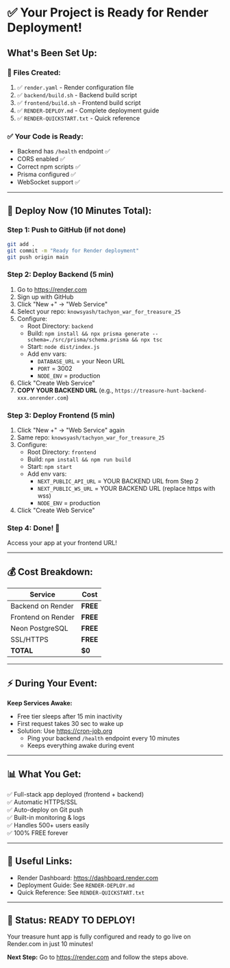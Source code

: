# ✅ Your Project is Ready for Render Deployment!

## What's Been Set Up:

### 📁 Files Created:
1. ✅ `render.yaml` - Render configuration file
2. ✅ `backend/build.sh` - Backend build script
3. ✅ `frontend/build.sh` - Frontend build script
4. ✅ `RENDER-DEPLOY.md` - Complete deployment guide
5. ✅ `RENDER-QUICKSTART.txt` - Quick reference

### ✅ Your Code is Ready:
- Backend has `/health` endpoint ✅
- CORS enabled ✅
- Correct npm scripts ✅
- Prisma configured ✅
- WebSocket support ✅

---

## 🚀 Deploy Now (10 Minutes Total):

### Step 1: Push to GitHub (if not done)
```bash
git add .
git commit -m "Ready for Render deployment"
git push origin main
```

### Step 2: Deploy Backend (5 min)
1. Go to https://render.com
2. Sign up with GitHub
3. Click "New +" → "Web Service"
4. Select your repo: `knowsyash/tachyon_war_for_treasure_25`
5. Configure:
   - Root Directory: `backend`
   - Build: `npm install && npx prisma generate --schema=./src/prisma/schema.prisma && npx tsc`
   - Start: `node dist/index.js`
   - Add env vars:
     - `DATABASE_URL` = your Neon URL
     - `PORT` = 3002
     - `NODE_ENV` = production
6. Click "Create Web Service"
7. **COPY YOUR BACKEND URL** (e.g., `https://treasure-hunt-backend-xxx.onrender.com`)

### Step 3: Deploy Frontend (5 min)
1. Click "New +" → "Web Service" again
2. Same repo: `knowsyash/tachyon_war_for_treasure_25`
3. Configure:
   - Root Directory: `frontend`
   - Build: `npm install && npm run build`
   - Start: `npm start`
   - Add env vars:
     - `NEXT_PUBLIC_API_URL` = YOUR BACKEND URL from Step 2
     - `NEXT_PUBLIC_WS_URL` = YOUR BACKEND URL (replace https with wss)
     - `NODE_ENV` = production
4. Click "Create Web Service"

### Step 4: Done! 🎉
Access your app at your frontend URL!

---

## 💰 Cost Breakdown:

| Service | Cost |
|---------|------|
| Backend on Render | **FREE** |
| Frontend on Render | **FREE** |
| Neon PostgreSQL | **FREE** |
| SSL/HTTPS | **FREE** |
| **TOTAL** | **$0** |

---

## ⚡ During Your Event:

**Keep Services Awake:**
- Free tier sleeps after 15 min inactivity
- First request takes 30 sec to wake up
- Solution: Use https://cron-job.org
  - Ping your backend `/health` endpoint every 10 minutes
  - Keeps everything awake during event

---

## 📊 What You Get:

✅ Full-stack app deployed (frontend + backend)  
✅ Automatic HTTPS/SSL  
✅ Auto-deploy on Git push  
✅ Built-in monitoring & logs  
✅ Handles 500+ users easily  
✅ 100% FREE forever  

---

## 🔗 Useful Links:

- Render Dashboard: https://dashboard.render.com
- Deployment Guide: See `RENDER-DEPLOY.md`
- Quick Reference: See `RENDER-QUICKSTART.txt`

---

## 🎯 Status: READY TO DEPLOY!

Your treasure hunt app is fully configured and ready to go live on Render.com in just 10 minutes!

**Next Step:** Go to https://render.com and follow the steps above.
